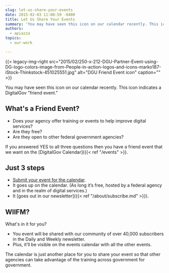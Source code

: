 ```yaml
---
slug: let-us-share-your-events
date: 2015-02-03 11:08:59 -0400
title: Let Us Share Your Events
summary: 'You may have seen this icon on our calendar recently. This icon indicates a DigitalGov &#8220;friend event.&#8221;'
authors:
  - apiazza
topics:
  - our-work

---
```


{{< legacy-img-right src="2015/02/250-x-212-DGU-Partner-Event-using-DG-logo-colors-image-from-People-in-action-logos-and-icons-marko187-iStock-Thinkstock-451025551.jpg" alt="DGU Friend Event icon" caption="" >}}

You may have seen this icon on our calendar recently. This icon indicates a DigitalGov "friend event."

## What's a Friend Event?

  * Does your agency offer training or events to help improve digital services?
  * Are they free?
  * Are they open to other federal government agencies?

If you answered YES to all three questions then you have a friend event that we want on the [DigitalGov Calendar]({{< ref "/events" >}}.

## Just 3 steps

  * [Submit your event for the calendar](https://www.surveymonkey.com/s/friend-event).
  * It goes up on the calendar. (As long it&#8217;s free, hosted by a federal agency and in the realm of digital services.)
  * It [goes out in our newsletter]({{< ref "/about/subscribe.md" >}}).

## WIIFM?

What's in it for you?

  * You event will be shared with our community of over 40,000 subscribers in the Daily and Weekly newsletter.
  * Plus, it&#8217;ll be visible on the events calendar with all the other events.

The calendar is just another place for you to share your event so that other agencies can take advantage of the training across government for government.
